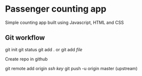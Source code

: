 # Passenger counting app

Simple counting app built using Javascript, HTML and CSS

## Git workflow

git init
git status
git add . or git add _file_

Create repo in github

git remote add origin _ssh key_
git push -u origin master (upstream)
